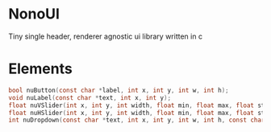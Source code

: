 # NonoUI

Tiny single header, renderer agnostic ui library written in c

# Elements

```c
bool nuButton(const char *label, int x, int y, int w, int h);
void nuLabel(const char *text, int x, int y);
float nuVSlider(int x, int y, int width, float min, float max, float step, float initial);
float nuHSlider(int x, int y, int width, float min, float max, float step, float initial);
int nuDropdown(const char *text, int x, int y, int w, int h, const char **options, int numOptions, int numMaxVisibleOptions);
```
